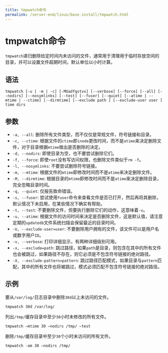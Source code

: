 ```yaml
---
title: tmpwatch命令
permalink: /server-end/linux/base-install/tmpwatch.html
---
```


# tmpwatch命令

`tmpwatch`递归删除给定时间内未访问的文件，通常用于清理用于临时存放空间的目录，并可以设置文件超期时间，默认单位以小时计算。

## 语法

```shell
tmpwatch [-u | -m | -c] [-MUadfqstvx] [--verbose] [--force] [--all] [--nodirs] [--nosymlinks] [--test] [--fuser] [--quiet] [--atime | --mtime | --ctime] [--dirmtime] [--exclude path ] [--exclude-user user ] time dirs
```

## 参数

- `-a, --all`: 删除所有文件类型，而不仅仅是常规文件，符号链接和目录。
- `-c, --ctime`: 根据文件的`ctime`即`inode`更改时间，而不是`atime`来决定删除文件，对于目录根据`mtime`做出是否删除的决定。
- `-d, --nodirs`: 即使目录为空，也不要尝试删除它们。
- `-f, --force`: 即使`root`没有写访问权限，也删除文件类似于`rm -f`。
- `-l, --nosymlinks`: 不要尝试删除符号链接。
- `-m, --mtime`: 根据文件的`mtime`即修改时间而不是`atime`来决定删除文件。
- `-M, --dirmtime`: 根据目录的`mtime`即修改时间而不是`atime`来决定删除目录，完全忽略目录时间。
- `-q, --quiet`: 仅报告致命错误。
- `-s, --fuser`: 尝试使用`fuser`命令来查看文件是否已打开，然后再将其删除，默认情况下未启用，在某些情况下确实有帮助。
- `-t, --test`: 不要删除文件，但要执行删除它们的动作，这意味着`-v`。
- `-u, --atime`: 根据文件的访问时间来决定是否删除文件，这是默认值，请注意定期的`updatedb`文件系统扫描会保留最近的目录时间。
- `-U, --exclude-user=user`: 不要删除用户拥有的文件，该文件可以是用户名或数字用户`ID`。
- `-v, --verbose`: 打印详细显示，有两种详细级别可用。
- `-x, --exclude=path`: 跳过路径，如果`path`是目录，则包含在其中的所有文件也会被跳过，如果路径不存在，则它必须是不包含符号链接的绝对路径。
- `-X, --exclude-pattern=pattern`: 跳过路径匹配模式，如果目录与`pattern`匹配，其中的所有文件也将被跳过，模式必须匹配不包含符号链接的绝对路径。

## 示例

要从`/var/log/`日志目录中删除`30d`以上未访问的文件。

```shell
tmpwatch 30d /var/log/
```

列出`/tmp/`缓存目录中至少`30`小时未修改的所有文件。

```shell
tmpwatch –mtime 30 –nodirs /tmp/ –test
```

删除`/tmp/`缓存目录中至少`30`个小时未访问的所有文件。

```shell
tmpwatch -am 30 –nodirs /tmp/
```
